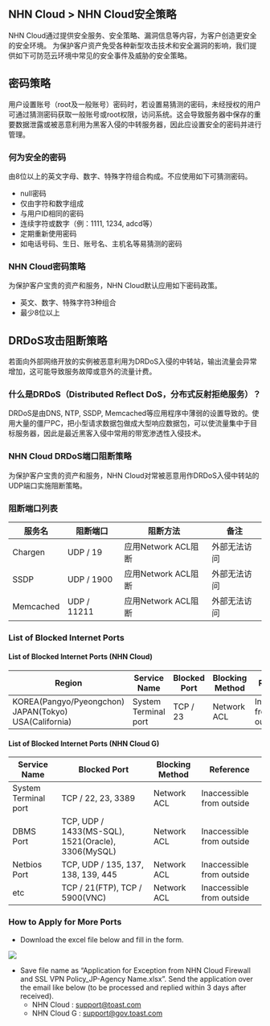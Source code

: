 ## NHN Cloud > NHN Cloud安全策略

NHN Cloud通过提供安全服务、安全策略、漏洞信息等内容，为客户创造更安全的安全环境。
为保护客户资产免受各种新型攻击技术和安全漏洞的影响，我们提供如下可防范云环境中常见的安全事件及威胁的安全策略。

## 密码策略
用户设置账号（root及一般账号）密码时，若设置易猜测的密码，未经授权的用户可通过猜测密码获取一般账号或root权限，访问系统。这会导致服务器中保存的重要数据泄露或被恶意利用为黑客入侵的中转服务器，因此应设置安全的密码并进行管理。

### 何为安全的密码
由8位以上的英文字母、数字、特殊字符组合构成。不应使用如下可猜测密码。

- null密码
- 仅由字符和数字组成
- 与用户ID相同的密码
- 连续字符或数字（例：1111, 1234, adcd等）
- 定期重新使用密码
- 如电话号码、生日、账号名、主机名等易猜测的密码

### NHN Cloud密码策略
为保护客户宝贵的资产和服务，NHN Cloud默认应用如下密码政策。

- 英文、数字、特殊字符3种组合
- 最少8位以上

## DRDoS攻击阻断策略
若面向外部网络开放的实例被恶意利用为DRDoS入侵的中转站，输出流量会异常增加，这可能导致服务故障或意外的流量计费。

### 什么是DRDoS（Distributed Reflect DoS，分布式反射拒绝服务）？
DRDoS是由DNS, NTP, SSDP, Memcached等应用程序中薄弱的设置导致的。使用大量的僵尸PC，把小型请求数据包做成大型响应数据包，可以使流量集中于目标服务器，因此是最近黑客入侵中常用的带宽渗透性入侵技术。

### NHN Cloud DRDoS端口阻断策略
为保护客户宝贵的资产和服务，NHN Cloud对常被恶意用作DRDoS入侵中转站的UDP端口实施阻断策略。

### 阻断端口列表
| 服务名 | 阻断端口 | 阻断方法 | 备注 |
| ---- | ---- | ---- | ---- |
| Chargen | UDP / 19 | 应用Network ACL阻断 | 外部无法访问 |
| SSDP | UDP / 1900 | 应用Network ACL阻断 | 外部无法访问| 
| Memcached | UDP / 11211 | 应用Network ACL阻断 | 外部无法访问 |

### List of Blocked Internet Ports

#### List of Blocked Internet Ports (NHN Cloud)
| Region |Service Name |  Blocked Port  | Blocking Method |Reference|
| ---- | ---- | ---- | ---- | ---- |
| KOREA(Pangyo/Pyeongchon) <br> JAPAN(Tokyo) <br> USA(California) | System Terminal port | TCP / 23    | Network ACL | Inaccessible from outside |

#### List of Blocked Internet Ports (NHN Cloud G)
|Service Name |  Blocked Port  | Blocking Method |Reference|
| ---- | ---- | ---- | ---- |
| System Terminal port | TCP / 22, 23, 3389 | Network ACL | Inaccessible from outside | 
| DBMS Port | TCP, UDP / 1433(MS-SQL), 1521(Oracle), 3306(MySQL) | Network ACL | Inaccessible from outside | 
| Netbios Port | TCP, UDP / 135, 137, 138, 139, 445 | Network ACL | Inaccessible from outside | 
| etc | TCP / 21(FTP), TCP / 5900(VNC) | Network ACL | Inaccessible from outside | 


### How to Apply for More Ports
- Download the excel file below and fill in the form.

[![](http://static.toastoven.net/prod_gov_security/img_04.png)](http://static.toastoven.net/prod_gov_security/Application%20for%20Exception%20from%20TOAST%20Firewall%20and%20SSL%20VPN%20Policy_Agency%20Name.xlsx)

- Save file name as “Application for Exception from NHN Cloud Firewall and SSL VPN Policy_JP-Agency Name.xlsx”.
Send the application over the email like below (to be processed and replied within 3 days after received). 
    - NHN Cloud : support@toast.com
    - NHN Cloud G : support@gov.toast.com
